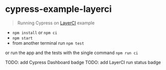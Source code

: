 # cypress-example-layerci
> Running Cypress on [LayerCI](https://layerci.com/) example

- `npm install` or `npm ci`
- `npm start`
- from another terminal run `npm test`

or run the app and the tests with the single command `npm run ci`

TODO: add Cypress Dashboard badge
TODO: add LayerCI run status badge
